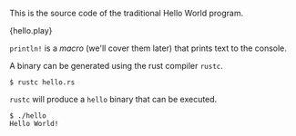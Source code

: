 This is the source code of the traditional Hello World program.

{hello.play}

`println!` is a *macro* (we'll cover them later) that prints text to the
console.

A binary can be generated using the rust compiler `rustc`.

```
$ rustc hello.rs
```

`rustc` will produce a `hello` binary that can be executed.

```
$ ./hello
Hello World!
```
